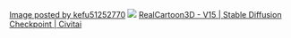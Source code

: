 [Image posted by kefu51252770](https://civitai.com/images/12297724)
![](https://image.civitai.com/xG1nkqKTMzGDvpLrqFT7WA/02354c66-fde1-42c0-a7f1-3bedfcaa01d0/width=512,quality=90/9A13B4BAF81FC0FE59FA384F014EF1B03296B1E39B36CB871B1B75A4A1F8867C.jpeg)
[RealCartoon3D - V15 | Stable Diffusion Checkpoint | Civitai](https://civitai.com/models/94809/realcartoon3d?modelVersionId=393843)
